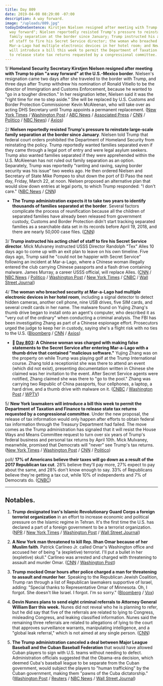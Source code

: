 ```yaml
---
title: Day 809
date: 2019-04-08 08:29:00 -07:00
description: A way forward.
image: "/uploads/809.jpg"
todayInOneSentence: Kirstjen Nielsen resigned after meeting with Trump to plan "a
  way forward"; Nielsen reportedly resisted Trump's pressure to reinstate large-scale
  family separation at the border since January; Trump instructed his acting chief
  of staff to fire his Secret Service director; the woman who breached security at
  Mar-a-Lago had multiple electronic devices in her hotel room; and New York lawmakers
  will introduce a bill this week to permit the Department of Taxation and Finance
  to release state tax returns requested by a congressional committee.
---
```


1/ **Homeland Security Secretary Kirstjen Nielsen resigned after meeting with Trump to plan "a way forward" at the U.S.-Mexico border**. Nielsen's resignation came two days after she traveled to the border with Trump, and three days after Trump withdrew his nomination of Ronald Vitiello to be the director of Immigration and Customs Enforcement, because he wanted to "go in a tougher direction." In her resignation letter, Nielsen said it was the "right time for me to step aside." She will be replaced by U.S. Customs and Border Protection Commissioner Kevin McAleenan, who will take over as acting DHS Secretary until Trump appoints a permanent replacement. ([New York Times](https://www.nytimes.com/2019/04/07/us/politics/kirstjen-nielsen-dhs-resigns.html) / [Washington Post](https://www.washingtonpost.com/politics/homeland-security-secretary-kirstjen-nielsen-leaving-trump-administration-amid-surge-of-migrants/2019/04/07/97d20358-597d-11e9-b8e3-b03311fbbbfe_story.html) / [ABC News](https://abcnews.go.com/Politics/department-homeland-security-secretary-kirstjen-nielsen-leaving-administration/story?id=62237036) / [Associated Press](https://apnews.com/88d0c24ce4504a5fb31a0f09dca7fc89) / [CNN](https://www.cnn.com/2019/04/07/politics/kirstjen-nielsen-homeland-security/index.html) / [Politico](https://www.politico.com/story/2019/04/07/homeland-security-nielsen-trump-administration-1260429) / [NBC News](https://www.nbcnews.com/politics/politics-news/kirstjen-nielsen-leaving-position-homeland-security-secretary-trump-says-n991881)) / [Axios](https://www.axios.com/kirstjen-nielsen-donald-trump-resignation-tweet-22a6d7a1-db28-42a0-81ac-4701b2146b58.html))

2/ **Nielsen reportedly resisted Trump's pressure to reinstate large-scale family separation at the border since January**. Nielsen told Trump that federal court orders prohibited the Department of Homeland Security from reinstating the policy. Trump reportedly wanted families separated even if they came through a legal port of entry and were legal asylum seekers. Trump also wanted families separated if they were apprehended within the U.S. McAleenan has not ruled out family separation as an option. Separately, Trump was reportedly "ranting and raving, saying border security was his issue" two weeks ago. He then ordered Nielsen and Secretary of State Mike Pompeo to shut down the port of El Paso the next day, Friday, March 22, at noon. Nielsen proposed an alternative plan that would slow down entries at legal ports, to which Trump responded: "I don't care." ([NBC News](https://www.nbcnews.com/politics/white-house/trump-has-months-been-urging-administration-reinstate-child-separation-policy-n992021) / [CNN](https://www.cnn.com/2019/04/08/politics/trump-family-separation-el-paso-kirstjen-nielsen/index.html))

* **The Trump administration expects it to take two years to identify thousands of families separated at the border**. Several factors complicate the process of reunification because all the children of separated families have already been released from government custody, Customs and Border Protection didn't start tracking separated families as a searchable data set in its records before April 19, 2018, and there are nearly 50,000 case files. ([CNN](https://www.cnn.com/2019/04/06/politics/family-separations-plan/index.html))

3/ **Trump instructed his acting chief of staff to fire his Secret Service director**. Mick Mulvaney instructed USSS Director Randolph "Tex" Alles 10 days ago to come up with an exit plan to leave on his own timeline. Five days ago, Trump said he "could not be happier with Secret Service" following an incident at Mar-a-Lago, where a Chinese woman illegally entered the club carrying Chinese passports and a flash drive containing malware. James Murray, a career USSS official, will replace Alles. ([CNN](https://www.cnn.com/2019/04/08/politics/randolph-tex-alles-secret-service-director/index.html) / [NBC News](https://www.nbcnews.com/politics/politics-news/u-s-secret-service-director-out-n992141) / [Politico](https://www.politico.com/story/2019/04/08/secret-service-director-leaves-trump-administration-1261442) / [Washington Post](https://www.washingtonpost.com/politics/secret-service-chief-is-leaving-trump-administration-white-house-says/2019/04/08/7176e57c-5a2a-11e9-9625-01d48d50ef75_story.html) / [New York Times](https://www.nytimes.com/2019/04/08/us/politics/homeland-security-trump-purge.html) / [CNBC](https://www.cnbc.com/2019/04/08/secret-service-chief-is-fired-nbc-news.html) / [Wall Street Journal](https://www.wsj.com/articles/u-s-secret-service-director-randolph-alles-leaving-post-11554746842))

4/ **The woman who breached security at Mar-a-Lago had multiple electronic devices in her hotel room**, including a signal detector to detect hidden cameras, another cell phone, nine USB drives, five SIM cards, and several credit cards in her name. The malware found on Yujing Zhang's thumb drive began to install onto an agent's computer, who described it as "very out of the ordinary" when conducting a criminal analysis. The FBI has been investigating  Zhang as part of a Chinese espionage effort. Prosecutors urged the judge to keep her in custody, saying she's a flight risk with no ties to the U.S. ([Bloomberg](https://www.bloomberg.com/news/articles/2019-04-08/mar-a-lago-trespasser-had-a-stash-of-electronics-judge-told) / [CNN](https://www.cnn.com/2019/04/08/politics/mar-a-lago-yujing-zhang/index.html) / [Axios](https://www.axios.com/mar-a-lago-chinese-woman-usb-drives-malware-251b062e-a5ac-4b89-a087-e4b166da5a5e.html))

* **📌 [Day 803](https://whatthefuckjusthappenedtoday.com/2019/04/02/day-803/): A Chinese woman was charged with making false statements to the Secret Service after entering Mar-a-Lago with a thumb drive that contained "malicious software."** Yujing Zhang was on the property on while Trump was playing golf at the Trump International course. Zhang told a receptionist she was there to attend an event (which did not exist), presenting documentation written in Chinese she claimed was her invitation to the event. After Secret Service agents were notified, Zhang claimed she was there to "go to the pool." Zhang was carrying two Republic of China passports, four cellphones, a laptop, a hard drive, and a thumb drive with malware on it. ([CNBC](https://www.cnbc.com/2019/04/02/chinese-woman-charged-after-entering-trumps-mar-a-lago-resort.html) / [Washington Post](https://www.washingtonpost.com/world/national-security/woman-with-chinese-passports-malware-arrested-at-trumps-mar-a-lago-resort/2019/04/02/3399e426-5583-11e9-814f-e2f46684196e_story.html) / [WPTV](https://www.wptv.com/news/region-c-palm-beach-county/palm-beach/yujing-zhang-woman-with-chinese-passports-who-was-stopped-inside-mar-a-lago-facing-federal-charges))

5/ **New York lawmakers will introduce a bill this week to permit the Department of Taxation and Finance to release state tax returns requested by a congressional committee**. Under the new proposal, the release of tax information would only happen after efforts to obtain federal tax information through the Treasury Department had failed. The move comes as the Trump administration has signaled that it will resist the House Ways and Means Committee request to turn over six years of Trump's federal business and personal tax returns by April 10th. Mick Mulvaney, meanwhile, promised that Democrats will "never" see Trump's tax returns. ([New York Times](https://www.nytimes.com/2019/04/08/nyregion/trump-tax-returns-ny-state.html) / [Washington Post](https://www.washingtonpost.com/politics/mulvaney-says-democrats-will-never-see-trumps-tax-returns/2019/04/07/e939deca-593a-11e9-a00e-050dc7b82693_story.html) / [CNN](https://www.cnn.com/2019/04/08/politics/trump-tax-returns-congress-whats-next/index.html) / [Politico](https://www.politico.com/states/new-york/albany/story/2019/04/08/new-york-lawmakers-make-new-push-to-release-trumps-taxes-956169))

poll/ **17% of Americans believe their taxes will go down as a result of the 2017 Republican tax cut**. 28% believe they'll pay more, 27% expect to pay about the same, and 28% don't know enough to say. 33% of Republicans believe they're getting a tax cut, while 10% of independents and 7% of Democrats do. ([CNBC](https://www.cnbc.com/2019/04/05/few-americans-think-theyre-getting-a-trump-tax-cut-nbcwsj-poll.html))

---

## Notables.

1. **Trump designated Iran's Islamic Revolutionary Guard Corps a foreign terrorist organization** in an effort to increase economic and political pressure on the Islamic regime in Tehran. It's the first time the U.S. has declared a part of a foreign government to be a terrorist organization. ([NPR](https://www.npr.org/2019/04/08/710987393/u-s-labels-irans-revolutionary-guard-as-a-foreign-terrorist-organization) / [New York Times](https://www.nytimes.com/2019/04/08/world/middleeast/iran-us-terror-designation.html) / [Washington Post](https://www.washingtonpost.com/politics/trump-names-iranian-military-unit-as-a-terrorist-group/2019/04/08/1613f82e-5a01-11e9-842d-7d3ed7eb3957_story.html) / [Wall Street Journal](https://www.wsj.com/articles/u-s-designates-irans-islamic-revolutionary-guard-corps-a-foreign-terrorist-organization-11554733155))

2. **A New York man threatened to kill Rep. Ilhan Omar because of her Muslim faith**. Patrick Carlineo Jr. called Omar's Washington office and accused her of being "a (expletive) terrorist. I'll put a bullet in her (expletive) skull." Carlineo was arrested and charged with threatening to assault and murder Omar. ([CNN](https://www.cnn.com/2019/04/06/politics/ilhan-omar-new-york-threat/index.html) / [Washington Post](https://www.washingtonpost.com/politics/new-york-man-charged-with-threatening-to-kill-rep-ilhan-omar/2019/04/06/5bcc05a4-5890-11e9-814f-e2f46684196e_story.html))

3. **Trump mocked Omar hours after police charged a man for threatening to assault and murder her**. Speaking to the Republican Jewish Coalition, Trump ran through a list of Republican lawmakers supportive of Israel, adding: "Special thanks to Representative Omar of Minnesota. Oh, I forgot. She doesn't like Israel. I forgot. I'm so sorry." ([Bloomberg](https://www.bloomberg.com/news/articles/2019-04-06/trump-mocks-muslim-lawmaker-omar-a-day-after-death-threat-arrest) / [Vox](https://www.vox.com/policy-and-politics/2019/4/7/18299172/trump-ilhan-omar-anti-semitism-jewish-republicans))

4. **Devin Nunes plans to send eight criminal referrals to Attorney General William Barr this week.** Nunes did not reveal who he is planning to refer, but he did say that five of the referrals are related to lying to Congress, misleading Congress, and leaking classified information. Nunes said the remaining three referrals are related to allegations of lying to the court that approves surveillance warrants, manipulating intelligence, and a "global leak referral," which is not aimed at any single person. ([CNN](https://www.cnn.com/2019/04/07/politics/devin-nunes-justice-department/index.html))

5. **The Trump administration canceled a deal between Major League Baseball and the Cuban Baseball Federation** that would have allowed Cuban players to sign with U.S. teams without needing to defect. Administration officials suggested that the Obama-era decision, which deemed Cuba's baseball league to be separate from the Cuban government, would subject the players to "human trafficking" by the Cuban government, making them "pawns of the Cuba dictatorship." ([Washington Post](https://www.washingtonpost.com/world/national-security/trump-administration-cancels-mlb-deal-with-cuba/2019/04/08/99c7d9be-5a2f-11e9-842d-7d3ed7eb3957_story.html) / [Reuters](https://www.reuters.com/article/us-cuba-usa-baseball/u-s-blocks-deal-for-major-league-baseball-to-sign-cuban-players-idUSKCN1RK27U) / [NBC News](https://www.nbcnews.com/politics/politics-news/trump-administration-moves-undercut-mlb-s-deal-cuba-n992191) / [Wall Street Journal](https://www.wsj.com/articles/trump-administration-set-to-tighten-rules-for-baseball-players-from-cuba-11554747444))